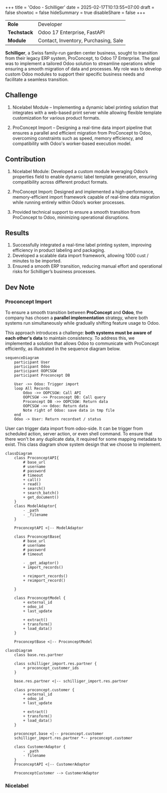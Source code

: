 +++
title = 'Odoo - Schilliger'
date = 2025-02-17T10:13:55+07:00
draft = false
showtoc = false
hideSummary = true
disableShare = false
+++

|   |   |
|---|:---|
|**Role**   | Developer  |
|**Techstack**     | Odoo 17 Enterprise, FastAPI  |
|**Module**   |  Contact, Inventory, Purchasing, Sale |

**Schilliger**, a Swiss family-run garden center business, sought to transition from their legacy ERP system, ProConcept, to Odoo 17 Enterprise. The goal was to implement a tailored Odoo solution to streamline operations while ensuring a smooth migration of data and processes. My role was to develop custom Odoo modules to support their specific business needs and facilitate a seamless transition.

## Challenge
1. Nicelabel Module – Implementing a dynamic label printing solution that integrates with a web-based print server while allowing flexible template customization for various product formats.

2. ProConcept Import – Designing a real-time data import pipeline that ensures a parallel and efficient migration from ProConcept to Odoo, overcoming constraints such as speed, memory efficiency, and compatibility with Odoo's worker-based execution model.


## Contribution
1. Nicelabel Module: Developed a custom module leveraging Odoo’s properties field to enable dynamic label template generation, ensuring compatibility across different product formats.

2. ProConcept Import: Designed and implemented a high-performance, memory-efficient import framework capable of real-time data migration while running entirely within Odoo’s worker processes.

3. Provided technical support to ensure a smooth transition from ProConcept to Odoo, minimizing operational disruptions.

## Results
1. Successfully integrated a real-time label printing system, improving efficiency in product labeling and packaging.
2. Developed a scalable data import framework, allowing 1000 cust / minutes to be imported.
3. Ensured a smooth ERP transition, reducing manual effort and operational risks for Schilliger’s business processes.


## Dev Note

### Proconcept Import

To ensure a smooth transition between **ProConcept** and **Odoo**, the company has chosen a **parallel implementation** strategy, where both systems run simultaneously while gradually shifting feature usage to Odoo.

This approach introduces a challenge: **both systems must be aware of each other's data** to maintain consistency. To address this, we implemented a solution that allows Odoo to communicate with ProConcept efficiently, as illustrated in the sequence diagram below.

```mermaid
sequenceDiagram
    participant User
    participant Odoo
    participant OOPCSGW
    participant Proconcept DB

    User ->> Odoo: Trigger import
    loop All Records
        Odoo ->> OOPCSGW: Call API
        OOPCSGW ->> Proconcept DB: Call query
        Proconcept DB ->> OOPCSGW: Return data
        OOPCSGW ->> Odoo: Return data
        Note right of Odoo: save data in tmp file
    end
    Odoo -> User: Return recordset / status

```

User can trigger data import from odoo-side. It can be trigger from scheduled action, server action, or even shell command. To ensure that there won't be any duplicate data, it required for some mapping metadata to exist. This class diagram show system design that we choose to implement.  

```mermaid
classDiagram
    class ProconceptAPI{
        # base_url
        # username
        # password
        # timeout
        + call()
        + read()
        + search()
        + search_batch()
        + get_document()
    }
    class ModelAdaptor{
        - _path
        - _filename
    }

    ProconceptAPI <|-- ModelAdaptor

    class ProconceptBase{
        # base_url
        # username
        # password
        # timeout

        - _get_adaptor()
        + import_records()

        + reimport_records()
        + reimport_record()
 
    }

    class ProconceptModel {
        + external_id
        + odoo_id
        + last_update

        + extract()
        + transform()
        + load_data()
    }
    
    ProconceptBase <|-- ProconceptModel

```

```mermaid
classDiagram
    class base.res.partner

    class schilliger_import.res.partner {
        + proconcept_customer_ids
    }

    base.res.partner <|-- schilliger_import.res.partner 

    class proconcept.customer {
        + external_id
        + odoo_id
        + last_update

        + extract()
        + transform()
        + load_data()
    }
    
    proconcept.base <|-- proconcept.customer
    schilliger_import.res.partner *-- proconcept.customer

    class CustomerAdaptor {
        - _path
        - filename
    }
    ProconceptAPI <|-- CustomerAdaptor

    ProconceptCustomer --> CustomerAdaptor
```

### Nicelabel
